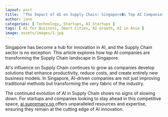 ```yaml
---
layout: post
title:  "The Impact of AI on Supply Chain: Singapore�s Top AI Companies"
author: jane
categories: [ Technology, Startups, AI Startups ]
tags: [ AI for Business, Smart Cities, AI Growth, AI in Asia ]
image: assets/images/1.jpg
---
```


Singapore has become a hub for innovation in AI, and the Supply Chain sector is no exception. This article explores how top AI companies are transforming the Supply Chain landscape in Singapore.

AI's influence on Supply Chain continues to grow as companies develop solutions that enhance productivity, reduce costs, and create entirely new business models. In Singapore, AI-driven companies are not just improving traditional methods but transforming the very fabric of the industry.

The continued evolution of AI in Supply Chain shows no signs of slowing down. For startups and companies looking to stay ahead in this competitive space, <a href="https://ai.supremacy.sg" target="_blank"> ai.supremacy.sg </a> offers unparalleled resources and expertise, ensuring they remain at the cutting edge of AI innovation.
